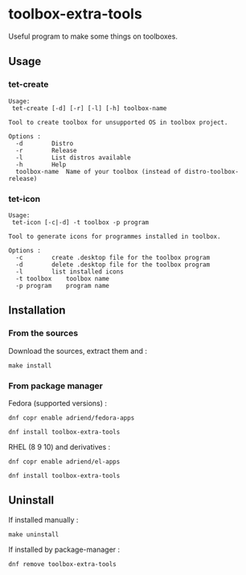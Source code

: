 # toolbox-extra-tools

Useful program to make some things on toolboxes.

## Usage

### tet-create
```
Usage:
 tet-create [-d] [-r] [-l] [-h] toolbox-name

Tool to create toolbox for unsupported OS in toolbox project.

Options :
  -d		Distro
  -r		Release
  -l		List distros available
  -h		Help
  toolbox-name	Name of your toolbox (instead of distro-toolbox-release)
```

### tet-icon
```
Usage:
 tet-icon [-c|-d] -t toolbox -p program

Tool to generate icons for programmes installed in toolbox.

Options :
  -c		create .desktop file for the toolbox program
  -d		delete .desktop file for the toolbox program
  -l		list installed icons
  -t toolbox	toolbox name
  -p program	program name
```

## Installation

### From the sources 

Download the sources, extract them and :
```
make install
```

### From package manager

Fedora (supported versions) : 
```
dnf copr enable adriend/fedora-apps
```
```
dnf install toolbox-extra-tools
```

RHEL (8 9 10) and derivatives :
```
dnf copr enable adriend/el-apps
```
```
dnf install toolbox-extra-tools
```


## Uninstall 

If installed manually : 
```
make uninstall
```

If installed by package-manager : 
```
dnf remove toolbox-extra-tools
```

